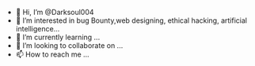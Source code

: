 - 👋 Hi, I’m @Darksoul004
- 👀 I’m interested in bug Bounty,web designing, ethical hacking, artificial intelligence...
- 🌱 I’m currently learning ...
- 💞️ I’m looking to collaborate on ...
- 📫 How to reach me ...

<!---
Darksoul004/Darksoul004 is a ✨ special ✨ repository because its `README.md` (this file) appears on your GitHub profile.
You can click the Preview link to take a look at your changes.
--->
